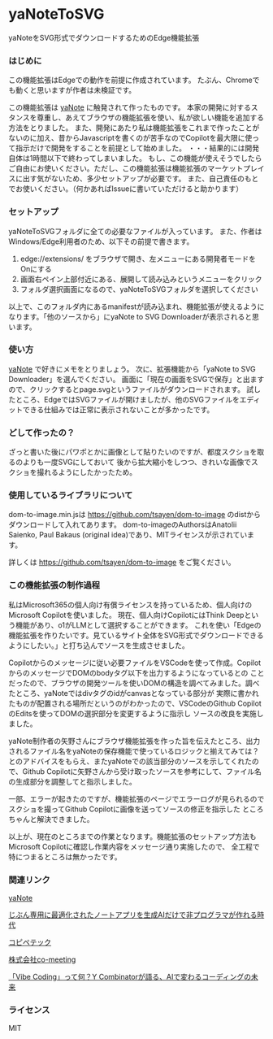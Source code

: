# yaNoteToSVG
yaNoteをSVG形式でダウンロードするためのEdge機能拡張


### はじめに

この機能拡張はEdgeでの動作を前提に作成されています。
たぶん、Chromeでも動くと思いますが作者は未検証です。

この機能拡張は [yaNote](https://co-meeting.github.io/yaNote/) に触発されて作ったものです。
本家の開発に対するスタンスを尊重し、あえてブラウザの機能拡張を使い、私が欲しい機能を追加する方法をとりました。
また、開発にあたり私は機能拡張をこれまで作ったことがないのに加え、昔からJavascriptを書くのが苦手なのでCopilotを最大限に使って指示だけで開発をすることを前提として始めました。
・・・結果的には開発自体は1時間以下で終わってしまいました。
もし、この機能が使えそうでしたらご自由にお使いください。ただし、この機能拡張は機能拡張のマーケットプレイスに出す気がないため、多少セットアップが必要です。
また、自己責任のもとでお使いください。（何かあればIssueに書いていただけると助かります）

### セットアップ

yaNoteToSVGフォルダに全ての必要なファイルが入っています。
また、作者はWindows/Edge利用者のため、以下その前提で書きます。

1. edge://extensions/ をブラウザで開き、左メニューにある開発者モードをOnにする
2. 画面右ペイン上部付近にある、展開して読み込みというメニューをクリック
3. フォルダ選択画面になるので、yaNoteToSVGフォルダを選択してください

以上で、このフォルダ内にあるmanifestが読み込まれ、機能拡張が使えるようになります。「他のソースから」にyaNote to SVG Downloaderが表示されると思います。


### 使い方

[yaNote](https://co-meeting.github.io/yaNote/) で好きにメモをとりましょう。
次に、拡張機能から「yaNote to SVG Downloader」を選んでください。
画面に「現在の画面をSVGで保存」と出ますので、クリックするとpage.svgというファイルがダウンロードされます。
試したところ、EdgeではSVGファイルが開けましたが、他のSVGファイルをエディットできる仕組みでは正常に表示されないことが多かったです。


### どして作ったの？

ざっと書いた後にパワポとかに画像として貼りたいのですが、都度スクショを取るのよりも一度SVGにしておいて
後から拡大縮小をしつつ、きれいな画像でスクショを撮れるようにしたかったため。


### 使用しているライブラリについて

dom-to-image.min.jsは https://github.com/tsayen/dom-to-image のdistからダウンロードして入れてあります。
dom-to-imageのAuthorsはAnatolii Saienko, Paul Bakaus (original idea)であり、MITライセンスが示されています。

詳しくは https://github.com/tsayen/dom-to-image をご覧ください。


### この機能拡張の制作過程

私はMicrosoft365の個人向け有償ライセンスを持っているため、個人向けのMicrosoft Copilotを使いました。
現在、個人向けCopilotにはThink Deepという機能があり、o1がLLMとして選択することができます。
これを使い「Edgeの機能拡張を作りたいです。見ているサイト全体をSVG形式でダウンロードできるようにしたい。」と打ち込んでソースを生成させました。

Copilotからのメッセージに従い必要ファイルをVSCodeを使って作成。CopilotからのメッセージでDOMのbodyタグ以下を出力するようになっているとの
ことだったので、ブラウザの開発ツールを使いDOMの構造を調べてみました。調べたところ、yaNoteではdivタグのidがcanvasとなっている部分が
実際に書かれたものが配置される場所だというのがわかったので、VSCodeのGithub CopilotのEditsを使ってDOMの選択部分を変更するように指示し
ソースの改良を実施しました。

yaNote制作者の矢野さんにブラウザ機能拡張を作った旨を伝えたところ、出力されるファイル名をyaNoteの保存機能で使っているロジックと揃えてみては？とのアドバイスをもらえ、またyaNoteでの該当部分のソースを示してくれたので、Github Copilotに矢野さんから受け取ったソースを参考にして、ファイル名の生成部分を調整してと指示しました。

一部、エラーが起きたのですが、機能拡張のページでエラーログが見られるのでスクショを撮ってGithub Copilotに画像を送ってソースの修正を指示した
ところちゃんと解決できました。

以上が、現在のところまでの作業となります。機能拡張のセットアップ方法もMicrosoft Copilotに確認し作業内容をメッセージ通り実施したので、
全工程で特につまるところは無かったです。

### 関連リンク

[yaNote](https://co-meeting.github.io/yaNote/)

[じぶん専用に最適化されたノートアプリを生成AIだけで非プログラマが作れる時代](https://note.com/yanotaka/n/n1b6c8c8b31b8)

[コピペテック](https://note.com/copipetech)

[株式会社co-meeting](https://www.co-meeting.co.jp/)

[「Vibe Coding」って何？Y Combinatorが語る、AIで変わるコーディングの未来](https://note.com/ssossan/n/n11d59189ec36)

### ライセンス
MIT
